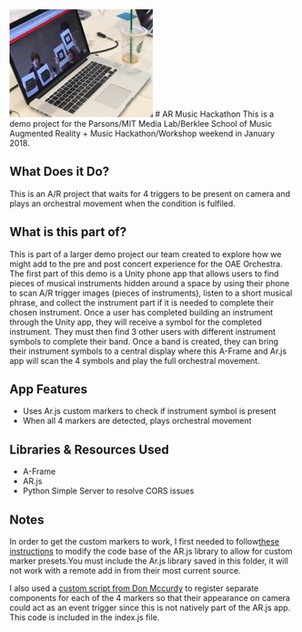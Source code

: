 <img src = "https://github.com/drmartens/arJamMIT/blob/master/demoImage.JPG" width="50%">
# AR Music Hackathon
This is a demo project for the Parsons/MIT Media Lab/Berklee School of Music Augmented Reality + Music Hackathon/Workshop weekend in January 2018.

## What Does it Do?
This is an A/R project that waits for 4 triggers to be present on camera and plays an orchestral movement when the condition is fulfiled.

## What is this part of?
This is part of a larger demo project our team created to explore how we might add to the pre and post concert experience for the OAE Orchestra. The first part of this demo is a Unity phone app that allows users to find pieces of musical instruments hidden around a space by using their phone to scan A/R trigger images (pieces of instruments), listen to a short musical phrase, and collect the instrument part if it is needed to complete their chosen instrument. Once a user has completed building an instrument through the Unity app, they will receive a symbol for the completed instrument. They must then find 3 other users with different instrument symbols to complete their band. Once a band is created, they can bring their instrument symbols to a central display where this A-Frame and Ar.js app will scan the 4 symbols and play the full orchestral movement.

## App Features
* Uses Ar.js custom markers to check if instrument symbol is present
* When all 4 markers are detected, plays orchestral movement

## Libraries & Resources Used
* A-Frame
* AR.js
* Python Simple Server to resolve CORS issues

## Notes
In order to get the custom markers to work, I first needed to follow[these instructions](https://github.com/wimvdc/AR.js/commit/950e82db6d0c3851647d429282c5ade52ee95891) to modify the code base of the AR.js library to allow for custom marker presets.You must include the Ar.js library saved in this folder, it will not work with a remote add in from their most current source. 

I also used a [custom script from Don Mccurdy](https://github.com/donmccurdy/aframe-extras/issues/180) to register separate components for each of the 4 markers so that their appearance on camera could act as an event trigger since this is not natively part of the AR.js app. This code is included in the index.js file.
